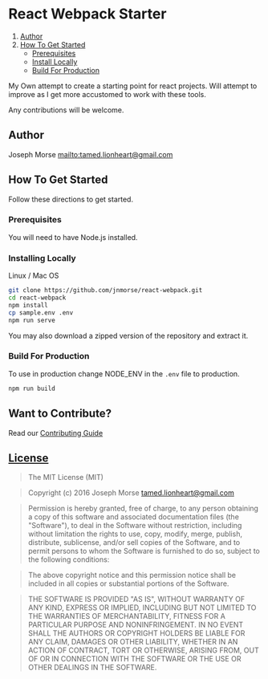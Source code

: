 # React Webpack Starter

1. [Author](#author)
2. [How To Get Started](#how-to-get-started)
    - [Prerequisites](#prerequisites)
    - [Install Locally](#install-locally)
    - [Build For Production](#build-for-production)

My Own attempt to create a starting point for react projects.  Will attempt to
improve as I get more accustomed to work with these tools.

Any contributions will be welcome.

## Author

Joseph Morse <mailto:tamed.lionheart@gmail.com>

## How To Get Started

Follow these directions to get started.

### Prerequisites

You will need to have Node.js installed.

### Installing Locally

Linux / Mac OS

```sh
git clone https://github.com/jnmorse/react-webpack.git
cd react-webpack
npm install
cp sample.env .env
npm run serve
```

You may also download a zipped version of the repository and extract it.

### Build For Production

To use in production change NODE_ENV in the `.env` file to production.

```sh
npm run build
```

## Want to Contribute?

Read our [Contributing Guide][1]

## [License](LICENSE)

> The MIT License (MIT)

> Copyright (c) 2016 Joseph Morse <tamed.lionheart@gmail.com>

> Permission is hereby granted, free of charge, to any person obtaining a copy
of this software and associated documentation files (the "Software"), to deal
in the Software without restriction, including without limitation the rights
to use, copy, modify, merge, publish, distribute, sublicense, and/or sell
copies of the Software, and to permit persons to whom the Software is
furnished to do so, subject to the following conditions:

> The above copyright notice and this permission notice shall be included in
all copies or substantial portions of the Software.

> THE SOFTWARE IS PROVIDED "AS IS", WITHOUT WARRANTY OF ANY KIND, EXPRESS OR
IMPLIED, INCLUDING BUT NOT LIMITED TO THE WARRANTIES OF MERCHANTABILITY,
FITNESS FOR A PARTICULAR PURPOSE AND NONINFRINGEMENT. IN NO EVENT SHALL THE
AUTHORS OR COPYRIGHT HOLDERS BE LIABLE FOR ANY CLAIM, DAMAGES OR OTHER
LIABILITY, WHETHER IN AN ACTION OF CONTRACT, TORT OR OTHERWISE, ARISING FROM,
OUT OF OR IN CONNECTION WITH THE SOFTWARE OR THE USE OR OTHER DEALINGS IN
THE SOFTWARE.

[1]: .github/CONTRIBUTING.md (Contributing)
